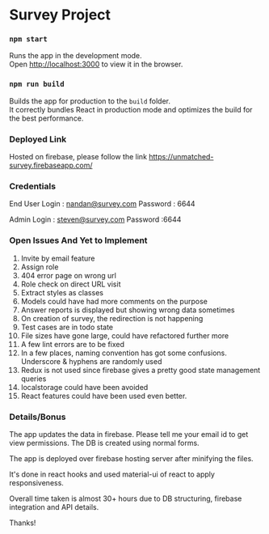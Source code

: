 # Survey Project

### `npm start`

Runs the app in the development mode.<br />
Open [http://localhost:3000](http://localhost:3000) to view it in the browser.

### `npm run build`

Builds the app for production to the `build` folder.<br />
It correctly bundles React in production mode and optimizes the build for the best performance.

### Deployed Link

Hosted on firebase, please follow the link
https://unmatched-survey.firebaseapp.com/

### Credentials 

End User Login : nandan@survey.com
Password : 6644

Admin Login : steven@survey.com
Password :6644

### Open Issues And Yet to Implement
1. Invite by email feature
2. Assign role
3. 404 error page on wrong url
4. Role check on direct URL visit
5. Extract styles as classes
6. Models could have had more comments on the purpose
7. Answer reports is displayed but showing wrong data sometimes
8. On creation of survey, the redirection is not happening
9. Test cases are in todo state
10. File sizes have gone large, could have refactored further more
11. A few lint errors are to be fixed
12. In a few places, naming convention has got some confusions. Underscore & hyphens are randomly used
13. Redux is not used since firebase gives a pretty good state management queries
14. localstorage could have been avoided
15. React features could have been used even better.

### Details/Bonus

The app updates the data in firebase. Please tell me your email id to get view permissions.
The DB is created using normal forms.

The app is deployed over firebase hosting server after minifying the files.

It's done in react hooks and used material-ui of react to apply responsiveness.

Overall time taken is almost 30+ hours due to DB structuring, firebase integration and API details.

Thanks!

